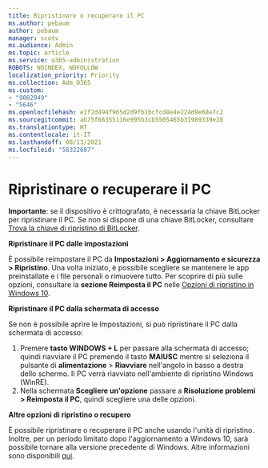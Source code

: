 ```yaml
---
title: Ripristinare o recuperare il PC
ms.author: pebaum
author: pebaum
manager: scotv
ms.audience: Admin
ms.topic: article
ms.service: o365-administration
ROBOTS: NOINDEX, NOFOLLOW
localization_priority: Priority
ms.collection: Adm_O365
ms.custom:
- "9002949"
- "5646"
ms.openlocfilehash: e1f2d494f965d2d9fb1bcfcd8e4e224d9e68e7c2
ms.sourcegitcommit: ab75f66355116e995b3cb5505465b31989339e28
ms.translationtype: HT
ms.contentlocale: it-IT
ms.lasthandoff: 08/13/2021
ms.locfileid: "58322687"
---
```

# <a name="reset-or-recover-your-pc"></a>Ripristinare o recuperare il PC

**Importante**: se il dispositivo è crittografato, è necessaria la chiave BitLocker per ripristinare il PC. Se non si dispone di una chiave BitLocker, consultare [Trova la chiave di ripristino di BitLocker](https://support.microsoft.com/help/4026181/windows-10-find-my-bitlocker-recovery-key).

**Ripristinare il PC dalle impostazioni**

È possibile reimpostare il PC da **Impostazioni > Aggiornamento e sicurezza > Ripristino**. Una volta iniziato, è possibile scegliere se mantenere le app preinstallate e i file personali o rimuovere tutto. Per scoprire di più sulle opzioni, consultare la **sezione Reimposta il PC** nelle [Opzioni di ripristino in Windows 10](https://support.microsoft.com/help/12415/windows-10-recovery-options).

**Ripristinare il PC dalla schermata di accesso**

Se non è possibile aprire le Impostazioni, si può ripristinare il PC dalla schermata di accesso:

1. Premere **tasto WINDOWS + L** per passare alla schermata di accesso; quindi riavviare il PC premendo il tasto **MAIUSC** mentre si seleziona il pulsante di **alimentazione** > **Riavviare** nell'angolo in basso a destra dello schermo. Il PC verrà riavviato nell'ambiente di ripristino Windows (WinRE).
2. Nella schermata **Scegliere un'opzione** passare a **Risoluzione problemi > Reimposta il PC**, quindi scegliere una delle opzioni.

**Altre opzioni di ripristino o recupero**

È possibile ripristinare o recuperare il PC anche usando l'unità di ripristino. Inoltre, per un periodo limitato dopo l'aggiornamento a Windows 10, sarà possibile tornare alla versione precedente di Windows. Altre informazioni sono disponibili [qui](https://support.microsoft.com/help/12415/windows-10-recovery-options).
